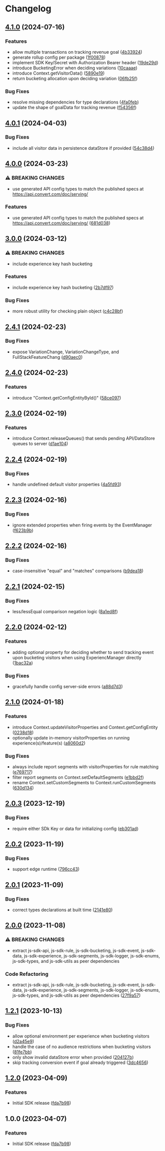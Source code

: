 # Changelog

## [4.1.0](https://github.com/convertcom/javascript-sdk/compare/js-sdk-v4.0.1...js-sdk-v4.1.0) (2024-07-16)


### Features

* allow multiple transactions on tracking revenue goal ([4b33924](https://github.com/convertcom/javascript-sdk/commit/4b339245c83a02897629292bb3e98ab7cdac4b61))
* generate rollup config per package ([1f00878](https://github.com/convertcom/javascript-sdk/commit/1f008780cc716a697e1a80bb407159b783f88a9f))
* implement SDK Key/Secret with Authorization Bearer header ([19de29d](https://github.com/convertcom/javascript-sdk/commit/19de29d8961152ab26acdd51346b60248f664bf3))
* introduce BucketingError when deciding variations ([10caaae](https://github.com/convertcom/javascript-sdk/commit/10caaae7ba586a88b6e9d02acff43b3d6481c815))
* introduce Context.getVisitorData() ([5890e19](https://github.com/convertcom/javascript-sdk/commit/5890e19f76f83b209554fe792201d0f935e54659))
* return bucketing allocation upon deciding variation ([06fb25f](https://github.com/convertcom/javascript-sdk/commit/06fb25fb56477dfbd55e46af5d38dd53316cfdc9))


### Bug Fixes

* resolve missing dependencies for type declarations ([4fa0feb](https://github.com/convertcom/javascript-sdk/commit/4fa0feb2926acfc7ec82ec0b41c46b8f3753b7f1))
* update the shape of goalData for tracking revenue ([f54356f](https://github.com/convertcom/javascript-sdk/commit/f54356f2b76e2def36bf75d0f95c31134a2de74d))

## [4.0.1](https://github.com/convertcom/javascript-sdk/compare/js-sdk-v4.0.0...js-sdk-v4.0.1) (2024-04-03)


### Bug Fixes

* include all visitor data in persistence dataStore if provided ([54c38d4](https://github.com/convertcom/javascript-sdk/commit/54c38d4c5546bb9369c591f66cac577a693f5099))

## [4.0.0](https://github.com/convertcom/javascript-sdk/compare/js-sdk-v3.0.0...js-sdk-v4.0.0) (2024-03-23)


### ⚠ BREAKING CHANGES

* use generated API config types to match the published specs at https://api.convert.com/doc/serving/

### Features

* use generated API config types to match the published specs at https://api.convert.com/doc/serving/ ([681d038](https://github.com/convertcom/javascript-sdk/commit/681d03845c2d36e303930865275677e8a37faa15))

## [3.0.0](https://github.com/convertcom/javascript-sdk/compare/js-sdk-v2.4.1...js-sdk-v3.0.0) (2024-03-12)


### ⚠ BREAKING CHANGES

* include experience key hash bucketing

### Features

* include experience key hash bucketing ([2b7df97](https://github.com/convertcom/javascript-sdk/commit/2b7df976506666b9ef251563008c18a5a00ed7ff))


### Bug Fixes

* more robust utility for checking plain object ([c4c28bf](https://github.com/convertcom/javascript-sdk/commit/c4c28bf82765054011a170bceeaa0488cf364437))

## [2.4.1](https://github.com/convertcom/javascript-sdk/compare/js-sdk-v2.4.0...js-sdk-v2.4.1) (2024-02-23)


### Bug Fixes

* expose VariationChange, VariationChangeType, and FullStackFeatureChang ([d90aec0](https://github.com/convertcom/javascript-sdk/commit/d90aec09391c41630d72854d8416cd6a39ef77b7))

## [2.4.0](https://github.com/convertcom/javascript-sdk/compare/js-sdk-v2.3.0...js-sdk-v2.4.0) (2024-02-23)


### Features

* introduce "Context.getConfigEntityById()" ([58ce097](https://github.com/convertcom/javascript-sdk/commit/58ce097f0bf048825d010a7ccc93225854311380))

## [2.3.0](https://github.com/convertcom/javascript-sdk/compare/js-sdk-v2.2.4...js-sdk-v2.3.0) (2024-02-19)


### Features

* introduce Context.releaseQueues() that sends  pending API/DataStore queues to server ([d1ae104](https://github.com/convertcom/javascript-sdk/commit/d1ae1045aacb724aaac2512061c6cf1c96b461e7))

## [2.2.4](https://github.com/convertcom/javascript-sdk/compare/js-sdk-v2.2.3...js-sdk-v2.2.4) (2024-02-19)


### Bug Fixes

* handle undefined default visitor properties ([4a5fd93](https://github.com/convertcom/javascript-sdk/commit/4a5fd93620ef38f65a969b9f950e964b0ee878e9))

## [2.2.3](https://github.com/convertcom/javascript-sdk/compare/js-sdk-v2.2.2...js-sdk-v2.2.3) (2024-02-16)


### Bug Fixes

* ignore extended properties when firing events by the EventManager ([f623b9b](https://github.com/convertcom/javascript-sdk/commit/f623b9bdece54d50aa21da76b7c99ea33e632094))

## [2.2.2](https://github.com/convertcom/javascript-sdk/compare/js-sdk-v2.2.1...js-sdk-v2.2.2) (2024-02-16)


### Bug Fixes

* case-insensitive "equal" and "matches" comparisons ([b9dea18](https://github.com/convertcom/javascript-sdk/commit/b9dea189fe0e4ff52ebfa2ec547205cfe9c30304))

## [2.2.1](https://github.com/convertcom/javascript-sdk/compare/js-sdk-v2.2.0...js-sdk-v2.2.1) (2024-02-15)


### Bug Fixes

* less/lessEqual comparison negation logic ([8a1ed8f](https://github.com/convertcom/javascript-sdk/commit/8a1ed8f9ddfb0bf89da1619e04c9b04b3c424480))

## [2.2.0](https://github.com/convertcom/javascript-sdk/compare/js-sdk-v2.1.0...js-sdk-v2.2.0) (2024-02-12)


### Features

* adding optional property for deciding whether to send tracking  event upon bucketing visitors when using ExperiencManager directly ([1bac32a](https://github.com/convertcom/javascript-sdk/commit/1bac32a2c38f15f47b4009aabec5a381c443ded9))


### Bug Fixes

* gracefully handle config server-side errors ([a88d7d3](https://github.com/convertcom/javascript-sdk/commit/a88d7d395d98c850b6af002237d3128f97cad89a))

## [2.1.0](https://github.com/convertcom/javascript-sdk/compare/js-sdk-v2.0.3...js-sdk-v2.1.0) (2024-01-18)


### Features

* introduce Context.updateVisitorProperties and Context.getConfigEntity ([0238d18](https://github.com/convertcom/javascript-sdk/commit/0238d18afa1699261c1acc30514931937dd430a1))
* optionally update in-memory visitorProperties on running experience(s)/feature(s) ([a8060d2](https://github.com/convertcom/javascript-sdk/commit/a8060d27b66d7aeb160b5cee740e6e716afcb688))


### Bug Fixes

* always include report segments with visitorProperties for rule matching ([e769717](https://github.com/convertcom/javascript-sdk/commit/e7697173791fdaffe44b23a1ad5dd1194c0997c7))
* filter report segments on Context.setDefaultSegments ([e1bbd2f](https://github.com/convertcom/javascript-sdk/commit/e1bbd2fba69f22704dd8d83c8a58d53666d45651))
* rename Context.setCustomSegments to Context.runCustomSegments ([630d134](https://github.com/convertcom/javascript-sdk/commit/630d134b1f9024795b4d9b5b53ede46ffb071b1e))

## [2.0.3](https://github.com/convertcom/javascript-sdk/compare/js-sdk-v2.0.2...js-sdk-v2.0.3) (2023-12-19)


### Bug Fixes

* require either SDk Key or data for initializing config ([eb301ad](https://github.com/convertcom/javascript-sdk/commit/eb301ad4c93d790ea565c13f3281258e1c4daa89))

## [2.0.2](https://github.com/convertcom/javascript-sdk/compare/js-sdk-v2.0.1...js-sdk-v2.0.2) (2023-11-19)


### Bug Fixes

* support edge runtime ([796cc43](https://github.com/convertcom/javascript-sdk/commit/796cc43b207d4d04a44ab93d1a35d4a672f7d9ec))

## [2.0.1](https://github.com/convertcom/javascript-sdk/compare/js-sdk-v2.0.0...js-sdk-v2.0.1) (2023-11-09)


### Bug Fixes

* correct types declarations at built time ([2141e80](https://github.com/convertcom/javascript-sdk/commit/2141e800049f9bcbf4641444b763443f196de146))

## [2.0.0](https://github.com/convertcom/javascript-sdk/compare/js-sdk-v1.2.1...js-sdk-v2.0.0) (2023-11-08)


### ⚠ BREAKING CHANGES

* extract js-sdk-api, js-sdk-rule, js-sdk-bucketing, js-sdk-event, js-sdk-data, js-sdk-experience, js-sdk-segments, js-sdk-logger, js-sdk-enums, js-sdk-types, and js-sdk-utils as peer dependencies

### Code Refactoring

* extract js-sdk-api, js-sdk-rule, js-sdk-bucketing, js-sdk-event, js-sdk-data, js-sdk-experience, js-sdk-segments, js-sdk-logger, js-sdk-enums, js-sdk-types, and js-sdk-utils as peer dependencies ([27f9a57](https://github.com/convertcom/javascript-sdk/commit/27f9a57221e5619ea185edcf657db81d4cdf0fc6))

## [1.2.1](https://github.com/convertcom/javascript-sdk/compare/js-sdk-v1.2.0...js-sdk-v1.2.1) (2023-10-13)


### Bug Fixes

* allow optional environment per experience when bucketing visitors ([d2a45e9](https://github.com/convertcom/javascript-sdk/commit/d2a45e99537221d8bbf6762f52f1124e1099b8bf))
* handle the case of no audience restrictions when bucketing visitors ([81fe7bb](https://github.com/convertcom/javascript-sdk/commit/81fe7bbf87e7c719cd6ffa62881a0b7a300bb33e))
* only show invalid dataStore error when provided ([204127b](https://github.com/convertcom/javascript-sdk/commit/204127bb9f0af5cedcac41a63c72345c7d3a48fc))
* skip tracking conversion event if goal already triggered ([3dc4656](https://github.com/convertcom/javascript-sdk/commit/3dc465613db7ee61fe612035895b86790b1e8e74))

## [1.2.0](https://github.com/convertcom/javascript-sdk/compare/js-sdk-v1.1.0...js-sdk-v1.2.0) (2023-04-09)


### Features

* Initial SDK release ([fda7b98](https://github.com/convertcom/javascript-sdk/commit/fda7b983664dcebe7e37e1645e2eee21ae4fe743))

## 1.0.0 (2023-04-07)


### Features

* Initial SDK release ([fda7b98](https://github.com/convertcom/javascript-sdk/commit/fda7b983664dcebe7e37e1645e2eee21ae4fe743))
